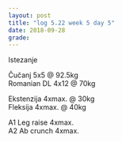 ```yaml
---
layout: post
title: "log 5.22 week 5 day 5"
date: 2018-09-28
grade:
---
```


Istezanje

Čučanj 5x5 @ 92.5kg    
Romanian DL 4x12 @ 70kg    

Ekstenzija 4xmax. @ 30kg    
Fleksija 4xmax. @ 40kg       

A1 Leg raise 4xmax.  
A2 Ab crunch 4xmax.  
